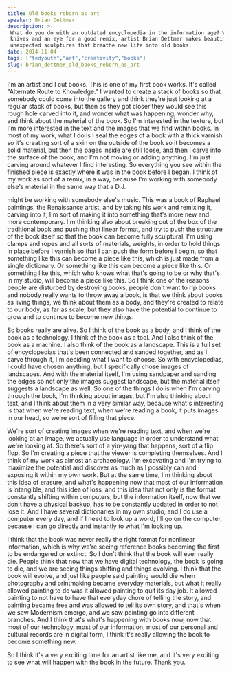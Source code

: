 ```yaml
---
title: Old books reborn as art
speaker: Brian Dettmer
description: >-
 What do you do with an outdated encyclopedia in the information age? With X-Acto
 knives and an eye for a good remix, artist Brian Dettmer makes beautiful,
 unexpected sculptures that breathe new life into old books.
date: 2014-11-04
tags: ["tedyouth","art","creativity","books"]
slug: brian_dettmer_old_books_reborn_as_art
---
```


I'm an artist and I cut books. This is one of my first book works. It's called "Alternate
Route to Knowledge." I wanted to create a stack of books so that somebody could come into
the gallery and think they're just looking at a regular stack of books, but then as they
got closer they would see this rough hole carved into it, and wonder what was happening,
wonder why, and think about the material of the book. So I'm interested in the texture,
but I'm more interested in the text and the images that we find within books. In most of my
work, what I do is I seal the edges of a book with a thick varnish so it's creating sort
of a skin on the outside of the book so it becomes a solid material, but then the pages
inside are still loose, and then I carve into the surface of the book, and I'm not moving
or adding anything. I'm just carving around whatever I find interesting. So everything you
see within the finished piece is exactly where it was in the book before I began. I think
of my work as sort of a remix, in a way, because I'm working with somebody else's material
in the same way that a D.J.

might be working with somebody else's music. This was a book of Raphael paintings, the
Renaissance artist, and by taking his work and remixing it, carving into it, I'm sort of
making it into something that's more new and more contemporary. I'm thinking also about
breaking out of the box of the traditional book and pushing that linear format, and try to
push the structure of the book itself so that the book can become fully sculptural. I'm
using clamps and ropes and all sorts of materials, weights, in order to hold things in
place before I varnish so that I can push the form before I begin, so that something like
this can become a piece like this, which is just made from a single dictionary. Or
something like this can become a piece like this. Or something like this, which who knows
what that's going to be or why that's in my studio, will become a piece like this. So I
think one of the reasons people are disturbed by destroying books, people don't want to
rip books and nobody really wants to throw away a book, is that we think about books as
living things, we think about them as a body, and they're created to relate to our body,
as far as scale, but they also have the potential to continue to grow and to continue to
become new things.

So books really are alive. So I think of the book as a body, and I think of the book as a
technology. I think of the book as a tool. And I also think of the book as a machine. I
also think of the book as a landscape. This is a full set of encyclopedias that's been
connected and sanded together, and as I carve through it, I'm deciding what I want to
choose. So with encyclopedias, I could have chosen anything, but I specifically chose
images of landscapes. And with the material itself, I'm using sandpaper and sanding the
edges so not only the images suggest landscape, but the material itself suggests a
landscape as well. So one of the things I do is when I'm carving through the book, I'm
thinking about images, but I'm also thinking about text, and I think about them in a very
similar way, because what's interesting is that when we're reading text, when we're
reading a book, it puts images in our head, so we're sort of filling that
piece.

We're sort of creating images when we're reading text, and when we're looking at an image,
we actually use language in order to understand what we're looking at. So there's sort of
a yin-yang that happens, sort of a flip flop. So I'm creating a piece that the viewer is
completing themselves. And I think of my work as almost an archaeology. I'm excavating and
I'm trying to maximize the potential and discover as much as I possibly can and exposing
it within my own work. But at the same time, I'm thinking about this idea of erasure, and
what's happening now that most of our information is intangible, and this idea of loss,
and this idea that not only is the format constantly shifting within computers, but the
information itself, now that we don't have a physical backup, has to be constantly updated
in order to not lose it. And I have several dictionaries in my own studio, and I do use a
computer every day, and if I need to look up a word, I'll go on the computer, because I
can go directly and instantly to what I'm looking up.

I think that the book was never really the right format for nonlinear information, which
is why we're seeing reference books becoming the first to be endangered or extinct. So I
don't think that the book will ever really die. People think that now that we have digital
technology, the book is going to die, and we are seeing things shifting and things
evolving. I think that the book will evolve, and just like people said painting would die
when photography and printmaking became everyday materials, but what it really allowed
painting to do was it allowed painting to quit its day job. It allowed painting to not
have to have that everyday chore of telling the story, and painting became free and was
allowed to tell its own story, and that's when we saw Modernism emerge, and we saw
painting go into different branches. And I think that's what's happening with books now,
now that most of our technology, most of our information, most of our personal and
cultural records are in digital form, I think it's really allowing the book to become
something new.

So I think it's a very exciting time for an artist like me, and it's very exciting to see
what will happen with the book in the future. Thank you.

<!--
ad_duration=3.33
comment_count=52
event="TEDYouth 2014"
external_start_time=0
has_talk_citation=0
intro_duration=11.82
is_subtitle_required="False"
is_talk_featured="True"
language="en"
language_swap="False"
native_language="en"
number_of_related_talks=6
number_of_speakers=1
number_of_subtitled_videos=34
number_of_tags=4
number_of_talk_download_languages=34
number_of_talk_more_resources=1
number_of_talk_recommendations=0
number_of_talks_take_actions=0
post_ad_duration=0.83
published_timestamp="2015-02-06 16:00:42"
recording_date="2014-11-04"
speaker_is_published=1
speaker_name="Brian Dettmer"
talk_name="Old books reborn as art"
talks_tags=["tedyouth","art","creativity","books"]
talks_take_action=[]
url_audio="https://download.ted.com/talks/BrianDettmer_2014Y.mp3?apikey=acme-roadrunner"
url_photo_speaker="https://pe.tedcdn.com/images/ted/7d5604aa909a8ab41cd72139a1b7017db64bdd93_254x191.jpg"
url_photo_talk="https://pe.tedcdn.com/images/ted/2ff057a4bb41b2246c65370cf104a8ffa0dfc75a_2880x1620.jpg"
url_webpage="https://www.ted.com/talks/brian_dettmer_old_books_reborn_as_art"
video_type_name="TED Stage Talk"
-->